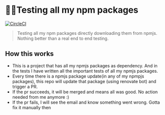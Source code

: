 # 🔬👷Testing all my npm packages

[![CircleCI](https://circleci.com/gh/ayonious/my-npm-packages-tester.svg?style=svg)](https://circleci.com/gh/ayonious/my-npm-packages-tester)

> Testing all my npm packages directly downloading them from npmjs. Nothing better than a real end to end testing.

## How this works

- This is a project that has all my npmjs packages as dependency. And in the tests I have written all the important tests of all my npmjs packages.
- Every time there is a npmjs package update(in any of my npmpjs packages), this repo will update that package (using renovate bot) and trigger a PR.
- If the pr succeeds, it will be merged and means all was good. No action needed from me anymore :)
- If the pr fails, I will see the email and know something went wrong. Gotta fix it manually then
